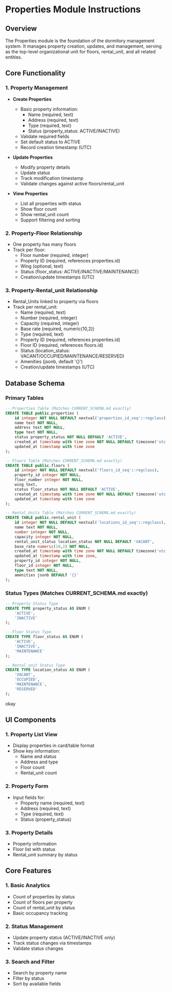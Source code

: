 # Properties Module Instructions

## Overview
The Properties module is the foundation of the dormitory management system. It manages property creation, updates, and management, serving as the top-level organizational unit for floors, rental_unit, and all related entities.

## Core Functionality

### 1. Property Management
- **Create Properties**
  - Basic property information:
    - Name (required, text)
    - Address (required, text)
    - Type (required, text)
    - Status (property_status: ACTIVE/INACTIVE)
  - Validate required fields
  - Set default status to ACTIVE
  - Record creation timestamp (UTC)

- **Update Properties**
  - Modify property details
  - Update status
  - Track modification timestamp
  - Validate changes against active floors/rental_unit

- **View Properties**
  - List all properties with status
  - Show floor count
  - Show rental_unit count
  - Support filtering and sorting

### 2. Property-Floor Relationship
- One property has many floors
- Track per floor:
  - Floor number (required, integer)
  - Property ID (required, references properties.id)
  - Wing (optional, text)
  - Status (floor_status: ACTIVE/INACTIVE/MAINTENANCE)
  - Creation/update timestamps (UTC)

### 3. Property-Rental_unit Relationship
- Rental_Units linked to property via floors
- Track per rental_unit:
  - Name (required, text)
  - Number (required, integer)
  - Capacity (required, integer)
  - Base rate (required, numeric(10,2))
  - Type (required, text)
  - Property ID (required, references properties.id)
  - Floor ID (required, references floors.id)
  - Status (location_status: VACANT/OCCUPIED/MAINTENANCE/RESERVED)
  - Amenities (jsonb, default '{}')
  - Creation/update timestamps (UTC)

## Database Schema

### Primary Tables
```sql
-- Properties Table (Matches CURRENT_SCHEMA.md exactly)
CREATE TABLE public.properties (
    id integer NOT NULL DEFAULT nextval('properties_id_seq'::regclass),
    name text NOT NULL,
    address text NOT NULL,
    type text NOT NULL,
    status property_status NOT NULL DEFAULT 'ACTIVE',
    created_at timestamp with time zone NOT NULL DEFAULT timezone('utc'::text, now()),
    updated_at timestamp with time zone
);

-- Floors Table (Matches CURRENT_SCHEMA.md exactly)
CREATE TABLE public.floors (
    id integer NOT NULL DEFAULT nextval('floors_id_seq'::regclass),
    property_id integer NOT NULL,
    floor_number integer NOT NULL,
    wing text,
    status floor_status NOT NULL DEFAULT 'ACTIVE',
    created_at timestamp with time zone NOT NULL DEFAULT timezone('utc'::text, now()),
    updated_at timestamp with time zone
);

-- Rental_Units Table (Matches CURRENT_SCHEMA.md exactly)
CREATE TABLE public.rental_unit (
    id integer NOT NULL DEFAULT nextval('locations_id_seq'::regclass),
    name text NOT NULL,
    number integer NOT NULL,
    capacity integer NOT NULL,
    rental_unit_status location_status NOT NULL DEFAULT 'VACANT',
    base_rate numeric(10,2) NOT NULL,
    created_at timestamp with time zone NOT NULL DEFAULT timezone('utc'::text, now()),
    updated_at timestamp with time zone,
    property_id integer NOT NULL,
    floor_id integer NOT NULL,
    type text NOT NULL,
    amenities jsonb DEFAULT '{}'
);
```

### Status Types (Matches CURRENT_SCHEMA.md exactly)
```sql
-- Property Status Type
CREATE TYPE property_status AS ENUM (
    'ACTIVE',
    'INACTIVE'
);

-- Floor Status Type
CREATE TYPE floor_status AS ENUM (
    'ACTIVE',
    'INACTIVE',
    'MAINTENANCE'
);

-- Rental_unit Status Type
CREATE TYPE location_status AS ENUM (
    'VACANT',
    'OCCUPIED',
    'MAINTENANCE',
    'RESERVED'
);
```

okay 
## UI Components

### 1. Property List View
- Display properties in card/table format
- Show key information:
  - Name and status
  - Address and type
  - Floor count
  - Rental_unit count

### 2. Property Form
- Input fields for:
  - Property name (required, text)
  - Address (required, text)
  - Type (required, text)
  - Status (property_status)

### 3. Property Details
- Property information
- Floor list with status
- Rental_unit summary by status

## Core Features

### 1. Basic Analytics
- Count of properties by status
- Count of floors per property
- Count of rental_unit by status
- Basic occupancy tracking

### 2. Status Management
- Update property status (ACTIVE/INACTIVE only)
- Track status changes via timestamps
- Validate status changes

### 3. Search and Filter
- Search by property name
- Filter by status
- Sort by available fields
